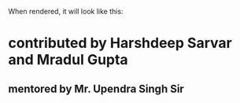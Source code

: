 
When rendered, it will look like this:

# contributed by Harshdeep Sarvar and Mradul Gupta

## mentored by Mr. Upendra Singh Sir




